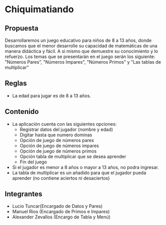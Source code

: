 # Chiquimatiando
## Propuesta 

Desarrollaremos un juego educativo para niños de 8 a 13 años, donde buscamos que el menor desarrolle su capacidad de matemáticas de una manera didáctica y fácil. A si mismo que demuestre su conocimiento y lo refuerzo.
Los temas que se presentarán en el juego serán los siguiente: "Números Pares”, "Números Impares", "Números Primos" y "Las tablas de multiplicar"

## Reglas 
* La edad para jugar es de 8 a 13 años.


## Contenido
* La aplicación cuenta con las siguientes opciones:
  * Registrar datos del jugador (nombre y edad)
  * Digitar hasta que numero dominas 
  * Opción de juego de números pares
  * Opción de juego de números impares
  * Opción de juego de números primos
  * Opción tabla de multiplicar que se desea aprender
  * Fin del juego
* Si el jugador es menor a 8 años o mayor a 13 años, no podra ingresar.
* La tabla de multiplicar es un añadido para que el jugador pueda aprender (no contiene aciertos ni desaciertos)

## Integrantes
* Lucio Tuncar(Encargado de Datos y Pares)
* Manuel Rios (Encargado de Primos e Impares)
* Alexander Zevallos (Encargo de Tabla y Menú)
